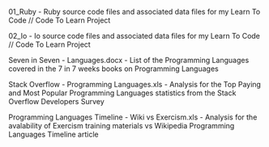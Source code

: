 01_Ruby - Ruby source code files and associated data files for my Learn To Code // Code To Learn Project

02_Io - Io source code files and associated data files for my Learn To Code // Code To Learn Project

Seven in Seven - Languages.docx - List of the Programming Languages covered in the 7 in 7 weeks books on Programming Languages

Stack Overflow - Programming Languages.xls - Analysis for the Top Paying and Most Popular Programming Languages statistics from the Stack Overflow Developers Survey

Programming Languages Timeline - Wiki vs Exercism.xls - Analysis for the avalability of Exercism training materials vs Wikipedia Programming Languages Timeline article

